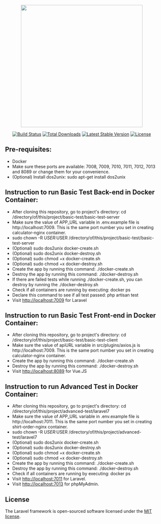 <p align="center"><img src="https://res.cloudinary.com/dtfbvvkyp/image/upload/v1566331377/laravel-logolockup-cmyk-red.svg" width="400"></p>

<p align="center">
<a href="https://travis-ci.org/laravel/framework"><img src="https://travis-ci.org/laravel/framework.svg" alt="Build Status"></a>
<a href="https://packagist.org/packages/laravel/framework"><img src="https://poser.pugx.org/laravel/framework/d/total.svg" alt="Total Downloads"></a>
<a href="https://packagist.org/packages/laravel/framework"><img src="https://poser.pugx.org/laravel/framework/v/stable.svg" alt="Latest Stable Version"></a>
<a href="https://packagist.org/packages/laravel/framework"><img src="https://poser.pugx.org/laravel/framework/license.svg" alt="License"></a>
</p>

## Pre-requisites:
- Docker
- Make sure these ports are available: 7008, 7009, 7010, 7011, 7012, 7013 and 8089 or change them for your convenience.
- (Optional) Install dos2unix: sudo apt-get install dos2unix

## Instruction to run Basic Test Back-end in Docker Container:
- After cloning this repository, go to project's directory: cd /directory/of/this/project/basic-test/basic-test-server
- Make sure the value of APP_URL variable in .env.example file is http://localhost:7009. This is the same port number you set in creating calculator-nginx container.
- sudo chown -R $USER:$USER /directory/of/this/project/basic-test/basic-test-server
- (Optional) sudo dos2unix docker-create.sh
- (Optional) sudo dos2unix docker-destroy.sh
- (Optional) sudo chmod +x docker-create.sh
- (Optional) sudo chmod +x docker-destroy.sh
- Create the app by running this command: ./docker-create.sh
- Destroy the app by running this command: ./docker-destroy.sh
- If there are failed tests while running ./docker-create.sh, you can destroy by running the ./docker-destroy.sh
- Check if all containers are running by executing: docker ps
- Declare this command to see if all test passed: php artisan test
- Visit <a href="http://localhost:7009" target="_blank">http://localhost:7009</a> for Laravel

## Instruction to run Basic Test Front-end in Docker Container:
- After cloning this repository, go to project's directory: cd /directory/of/this/project/basic-test/basic-test-client
- Make sure the value of apiURL variable in src/plugins/axios.js is http://localhost:7009. This is the same port number you set in creating calculator-nginx container.
- Create the app by running this command: ./docker-create.sh
- Destroy the app by running this command: ./docker-destroy.sh
- Visit <a href="http://localhost:8089" target="_blank">http://localhost:8089</a> for Vue.JS

## Instruction to run Advanced Test in Docker Container:
- After cloning this repository, go to project's directory: cd /directory/of/this/project/advanced-test/laravel7
- Make sure the value of APP_URL variable in .env.example file is http://localhost:7011. This is the same port number you set in creating shirt-order-nginx container.
- sudo chown -R $USER:$USER /directory/of/this/project/advanced-test/laravel7
- (Optional) sudo dos2unix docker-create.sh
- (Optional) sudo dos2unix docker-destroy.sh
- (Optional) sudo chmod +x docker-create.sh
- (Optional) sudo chmod +x docker-destroy.sh
- Create the app by running this command: ./docker-create.sh
- Destroy the app by running this command: ./docker-destroy.sh
- Check if all containers are running by executing: docker ps
- Visit <a href="http://localhost:7011" target="_blank">http://localhost:7011</a> for Laravel.
- Visit <a href="http://localhost:7013" target="_blank">http://localhost:7013</a> for phpMyAdmin.

## License

The Laravel framework is open-sourced software licensed under the [MIT license](https://opensource.org/licenses/MIT).